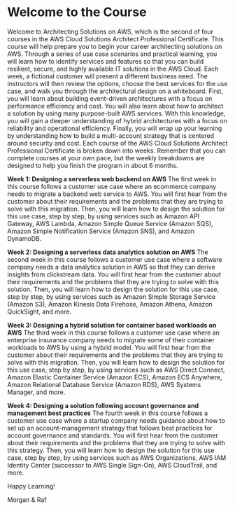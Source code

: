 # Welcome to the Course

Welcome to Architecting Solutions on AWS, which is the second of four courses in the AWS Cloud Solutions Architect Professional Certificate. This course will help prepare you to begin your career architecting solutions on AWS. Through a series of use case scenarios and practical learning, you will learn how to identify services and features so that you can build resilient, secure, and highly available IT solutions in the AWS Cloud. Each week, a fictional customer will present a different business need. The instructors will then review the options, choose the best services for the use case, and walk you through the architectural design on a whiteboard. First, you will learn about building event-driven architectures with a focus on performance efficiency and cost. You will also learn about how to architect a solution by using many purpose-built AWS services. With this knowledge, you will gain a deeper understanding of hybrid architectures with a focus on reliability and operational efficiency. Finally, you will wrap up your learning by understanding how to build a multi-account strategy that is centered around security and cost. Each course of the AWS Cloud Solutions Architect Professional Certificate is broken down into weeks. Remember that you can complete courses at your own pace, but the weekly breakdowns are designed to help you finish the program in about 6 months.

**Week 1: Designing a serverless web backend on AWS** The first week in this course follows a customer use case where an ecommerce company needs to migrate a backend web service to AWS. You will first hear from the customer about their requirements and the problems that they are trying to solve with this migration. Then, you will learn how to design the solution for this use case, step by step, by using services such as Amazon API Gateway, AWS Lambda, Amazon Simple Queue Service (Amazon SQS), Amazon Simple Notification Service (Amazon SNS), and Amazon DynamoDB.

**Week 2: Designing a serverless data analytics solution on AWS** The second week in this course follows a customer use case where a software company needs a data analytics solution in AWS so that they can derive insights from clickstream data. You will first hear from the customer about their requirements and the problems that they are trying to solve with this solution. Then, you will learn how to design the solution for this use case, step by step, by using services such as Amazon Simple Storage Service (Amazon S3), Amazon Kinesis Data Firehose, Amazon Athena, Amazon QuickSight, and more.

**Week 3: Designing a hybrid solution for container based workloads on AWS** The third week in this course follows a customer use case where an enterprise insurance company needs to migrate some of their container workloads to AWS by using a hybrid model. You will first hear from the customer about their requirements and the problems that they are trying to solve with this migration. Then, you will learn how to design the solution for this use case, step by step, by using services such as AWS Direct Connect, Amazon Elastic Container Service (Amazon ECS), Amazon ECS Anywhere, Amazon Relational Database Service (Amazon RDS), AWS Systems Manager, and more.

**Week 4: Designing a solution following account governance and management best practices** The fourth week in this course follows a customer use case where a startup company needs guidance about how to set up an account-management strategy that follows best practices for account governance and standards. You will first hear from the customer about their requirements and the problems that they are trying to solve with this strategy. Then, you will learn how to design the solution for this use case, step by step, by using services such as AWS Organizations, AWS IAM Identity Center (successor to AWS Single Sign-On), AWS CloudTrail, and more.

Happy Learning!

Morgan & Raf
